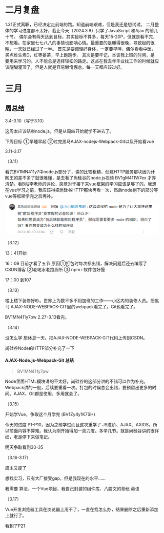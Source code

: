 # 二月复盘

1.31正式离职，已经决定走前端的路。知道前端艰难，但是我还是想试试。
二月整体的学习进度都不太好，截止今天（2024.3.8）只学了JavaScript 和Ajax 的前几十节。
偶尔会有两天达到目标，其实目标不算多，每天15-20P，但就是看不完，不想看。在家里七七八八的事情也影响心情。最重要的是睡得很晚，导致起的很晚，一天就已经过了一半。
首先是要调理好身体，一定要早睡，偶尔看看中医，买点维生素D，红枣姜茶，早上跑跑步。
其次是要牢记，本该我上班的时间，是要用来学习的。人不能总是选择轻松的路走。这点在我去年毕业找工作的时候就应该醍醐灌顶了，但是人就是容易懒惰懈怠。每一天都应该过好。

# 三月

## 周总结

3.4-3.10（写于3.10）

这周本应该结束node.js，但是从周四开始就学不进去了。

下周目标 ①早睡早起 ②过完黑马AJAX-nodejs-Webpack-Git以及开始看vue 



3.11-3.17

（3.11）

看完BV1MN411y7中node.js部分了，讲的比较粗糙，创建HTTP服务那块因为计网王的差不多了就很难懂，是去看了尚硅谷的node.js视频 BV1gM411W7ex 才弄清楚。看B站李老师的评论，感觉对于接下来vue框架的学习应该是够了的。我想在vue学习之前，我应该得把尚硅谷HTTP那块再看一次，然后node剩下的部分等vue等框架学完之后再补。

![image-20240311215838497](img/image-20240311215838497.png)

（3.12）

13：41开始

16：09 目前才看了五节 原因①打包时每次都出错，解决问题后还去编写了CSDN博客 ②老喝水老跑厕所 ③ npm i 软件包好慢

17：00 到107

（3.13）

楼上楼下装修好吵。世界上为数不多不用加班的工作——小区内的装修人员。把黑马 AJAX-NODE-WEBPACK-GIT里的webpack看完了。Git也看完了。

BV1MN411y7pw 2.27-3.13看完。

（3.14）

没怎么学 想休息一天。把AJAX-NODE-WEBPACK-GIT代码上传到CSDN。

尚硅谷Node的HTTP部分补充了一下



#### AJAX-Node.js-Webpack-Git 总结

> BV1MN411y7pw 

Node里面HTML模块讲的不太好，尚硅谷的这部分讲的不错可以作为补充。Webpack讲的一般，后续要重看一次。打包的时候总会出错，要预留出更多的时间。AJAX、Git都是使用，多用就会了。

（3.15）

开始学Vue，争取这个月学完 (BV1Zy4y1K7SH)

今天的进度 P1-P10，因为之前学过而且这次重学了 JS进阶、AJAX、AXIOS，所以前面内容不算难。我认为刚开始得加一些力度。多学几节。就是尚硅谷讲的很详细，老是停下来做笔记。

明天争取看到30-35

（3.16-3.17）

周末又废了

想找实习，只有大厂接受gap，但是我现在的水平……

我需要 算法、一个Vue项目、我自己封装的组件库、八股文的基础  英语

（3.17）

Vue开发浏览器工具在浏览器上用不了，一直在找怎么办，结果删除之后重新添加上就行了。

看到了P21